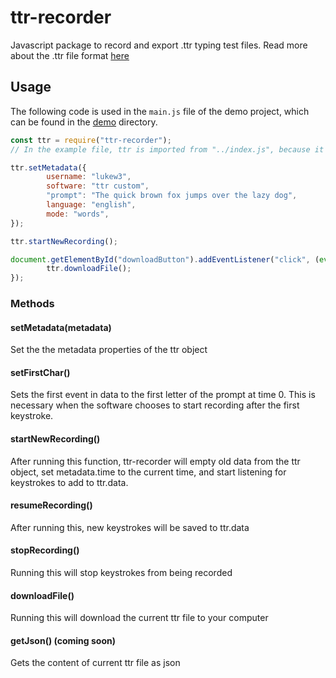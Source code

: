 # ttr-recorder

Javascript package to record and export .ttr typing test files. Read more about the .ttr file format [here](https://github.com/lukew3/ttr-typing-test-file-format)

## Usage
The following code is used in the `main.js` file of the demo project, which can be found in the [demo](https://github.com/lukew3/ttr-recorder/tree/main/demo) directory.
```javascript
const ttr = require("ttr-recorder");
// In the example file, ttr is imported from "../index.js", because it is using the local code

ttr.setMetadata({
        username: "lukew3",
        software: "ttr custom",
        "prompt": "The quick brown fox jumps over the lazy dog",
        language: "english",
        mode: "words",
});

ttr.startNewRecording();

document.getElementById("downloadButton").addEventListener("click", (event) => {
        ttr.downloadFile();
});
```
### Methods

#### setMetadata(metadata)
Set the the metadata properties of the ttr object

#### setFirstChar()
Sets the first event in data to the first letter of the prompt at time 0. This is necessary when the software chooses to start recording after the first keystroke.

#### startNewRecording()
After running this function, ttr-recorder will empty old data from the ttr object, set metadata.time to the current time, and start listening for keystrokes to add to ttr.data.

#### resumeRecording()
After running this, new keystrokes will be saved to ttr.data

#### stopRecording()
Running this will stop keystrokes from being recorded

#### downloadFile()
Running this will download the current ttr file to your computer

#### getJson() (coming soon)
Gets the content of current ttr file as json

